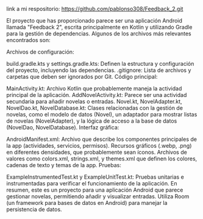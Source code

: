 link a mi respositorio: https://github.com/pablonso308/Feedback_2.git

El proyecto que has proporcionado parece ser una aplicación Android llamada "Feedback 2", escrita principalmente en Kotlin y utilizando Gradle para la gestión de dependencias. Algunos de los archivos más relevantes encontrados son:

Archivos de configuración:

build.gradle.kts y settings.gradle.kts: Definen la estructura y configuración del proyecto, incluyendo las dependencias.
.gitignore: Lista de archivos y carpetas que deben ser ignorados por Git.
Código principal:

MainActivity.kt: Archivo Kotlin que probablemente maneja la actividad principal de la aplicación.
AddNovelActivity.kt: Parece ser una actividad secundaria para añadir novelas o entradas.
Novel.kt, NovelAdapter.kt, NovelDao.kt, NovelDatabase.kt: Clases relacionadas con la gestión de novelas, como el modelo de datos (Novel), un adaptador para mostrar listas de novelas (NovelAdapter), y la lógica de acceso a la base de datos (NovelDao, NovelDatabase).
Interfaz gráfica:

AndroidManifest.xml: Archivo que describe los componentes principales de la app (actividades, servicios, permisos).
Recursos gráficos (.webp, .png) en diferentes densidades, que probablemente sean íconos.
Archivos de valores como colors.xml, strings.xml, y themes.xml que definen los colores, cadenas de texto y temas de la app.
Pruebas:

ExampleInstrumentedTest.kt y ExampleUnitTest.kt: Pruebas unitarias e instrumentadas para verificar el funcionamiento de la aplicación.
En resumen, este es un proyecto para una aplicación Android que parece gestionar novelas, permitiendo añadir y visualizar entradas. Utiliza Room (un framework para bases de datos en Android) para manejar la persistencia de datos.
